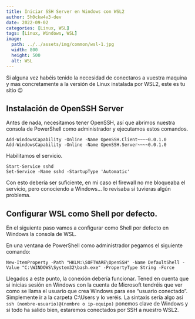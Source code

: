 ```yaml
---
title: Iniciar SSH Server en Windows con WSL2
author: 5h0ckw4v3-dev
date: 2022-09-02
categories: [Linux, WSL]
tags: [Linux, Windows, WSL]
image:
  path: ../../assets/img/common/wsl-1.jpg
  width: 800
  height: 500
  alt: WSL
---
```


Si alguna vez habéis tenido la necesidad de conectaros a vuestra maquina y mas concretamente a la versión de Linux instalada por WSL2, este es tu sitio 😉

## Instalación de OpenSSH Server

Antes de nada, necesitamos tener OpenSSH, así que abrimos nuestra consola de PowerShell como administrador y ejecutamos estos comandos.

```plaintext
Add-WindowsCapability -Online -Name OpenSSH.Client~~~~0.0.1.0
Add-WindowsCapability -Online -Name OpenSSH.Server~~~~0.0.1.0

```
Habilitamos el servicio.

```plaintext
Start-Service sshd
Set-Service -Name sshd -StartupType 'Automatic'

```

Con esto debería ser suficiente, en mi caso el firewall no me bloqueaba el servicio, pero conociendo a Windows… lo revisaba si tuvieras algún problema.

## Configurar WSL como Shell por defecto.

En el siguiente paso vamos a configurar como Shell por defecto en Windows la consola de WSL.

En una ventana de PowerShell como administrador pegamos el siguiente comando:
```plaintext
New-ItemProperty -Path "HKLM:\SOFTWARE\OpenSSH" -Name DefaultShell -Value "C:\WINDOWS\System32\bash.exe" -PropertyType String -Force
```
Llegados a este punto, la conexión debería funcionar. Tened en cuenta que si inicias sesión en Windows con la cuenta de Microsoft tendréis que ver como se llama el usuario que crea Windows para ese “usuario conectado”. Simplemente ir a la carpeta C:\Users y lo veréis. 
La sintaxis sería algo así `ssh (nombre-usuario)@(nombre o ip-equipo)` ponemos clave de Windows y si todo ha salido bien, estaremos conectados por SSH a nuestro WSL2.

